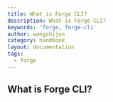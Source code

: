 ```yaml
---
title: What is Forge CLI?
description: What is Forge CLI?
keywords: 'forge, forge-cli'
author: wangshijun
category: handbook
layout: documentation
tags:
  - forge
---
```


## What is Forge CLI?
